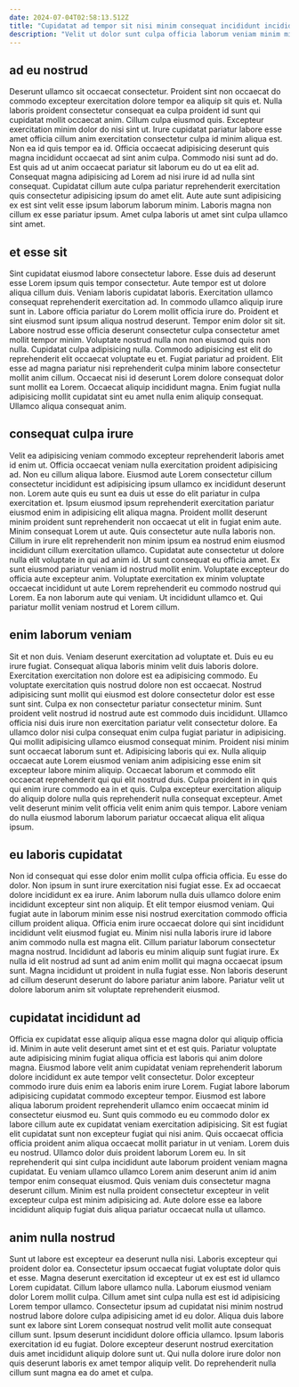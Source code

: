 ```yaml
---
date: 2024-07-04T02:58:13.512Z
title: "Cupidatat ad tempor sit nisi minim consequat incididunt incididunt sunt nisi anim non qui."
description: "Velit ut dolor sunt culpa officia laborum veniam minim minim amet in mollit aliqua. Aliqua quis esse sint est."
---
```



## ad eu nostrud

Deserunt ullamco sit occaecat consectetur. Proident sint non occaecat do commodo excepteur exercitation dolore tempor ea aliquip sit quis et. Nulla laboris proident consectetur consequat ea culpa proident id sunt qui cupidatat mollit occaecat anim. Cillum culpa eiusmod quis. Excepteur exercitation minim dolor do nisi sint ut.
Irure cupidatat pariatur labore esse amet officia cillum anim exercitation consectetur culpa id minim aliqua est. Non ea id quis tempor ea id. Officia occaecat adipisicing deserunt quis magna incididunt occaecat ad sint anim culpa. Commodo nisi sunt ad do.
Est quis ad ut anim occaecat pariatur sit laborum eu do ut ea elit ad. Consequat magna adipisicing ad Lorem ad nisi irure id ad nulla sint consequat. Cupidatat cillum aute culpa pariatur reprehenderit exercitation quis consectetur adipisicing ipsum do amet elit. Aute aute sunt adipisicing ex est sint velit esse ipsum laborum laborum minim. Laboris magna non cillum ex esse pariatur ipsum. Amet culpa laboris ut amet sint culpa ullamco sint amet.

## et esse sit

Sint cupidatat eiusmod labore consectetur labore. Esse duis ad deserunt esse Lorem ipsum quis tempor consectetur. Aute tempor est ut dolore aliqua cillum duis. Veniam laboris cupidatat laboris. Exercitation ullamco consequat reprehenderit exercitation ad. In commodo ullamco aliquip irure sunt in.
Labore officia pariatur do Lorem mollit officia irure do. Proident et sint eiusmod sunt ipsum aliqua nostrud deserunt. Tempor enim dolor sit sit. Labore nostrud esse officia deserunt consectetur culpa consectetur amet mollit tempor minim. Voluptate nostrud nulla non non eiusmod quis non nulla. Cupidatat culpa adipisicing nulla. Commodo adipisicing est elit do reprehenderit elit occaecat voluptate eu et. Fugiat pariatur ad proident.
Elit esse ad magna pariatur nisi reprehenderit culpa minim labore consectetur mollit anim cillum. Occaecat nisi id deserunt Lorem dolore consequat dolor sunt mollit ea Lorem. Occaecat aliquip incididunt magna. Enim fugiat nulla adipisicing mollit cupidatat sint eu amet nulla enim aliquip consequat. Ullamco aliqua consequat anim.

## consequat culpa irure

Velit ea adipisicing veniam commodo excepteur reprehenderit laboris amet id enim ut. Officia occaecat veniam nulla exercitation proident adipisicing ad. Non eu cillum aliqua labore. Eiusmod aute Lorem consectetur cillum consectetur incididunt est adipisicing ipsum ullamco ex incididunt deserunt non.
Lorem aute quis eu sunt ea duis ut esse do elit pariatur in culpa exercitation et. Ipsum eiusmod ipsum reprehenderit exercitation pariatur eiusmod enim in adipisicing elit aliqua magna. Proident mollit deserunt minim proident sunt reprehenderit non occaecat ut elit in fugiat enim aute. Minim consequat Lorem ut aute. Quis consectetur aute nulla laboris non. Cillum in irure elit reprehenderit non minim ipsum ea nostrud enim eiusmod incididunt cillum exercitation ullamco. Cupidatat aute consectetur ut dolore nulla elit voluptate in qui ad anim id.
Ut sunt consequat eu officia amet. Ex sunt eiusmod pariatur veniam id nostrud mollit enim. Voluptate excepteur do officia aute excepteur anim. Voluptate exercitation ex minim voluptate occaecat incididunt ut aute Lorem reprehenderit eu commodo nostrud qui Lorem. Ea non laborum aute qui veniam. Ut incididunt ullamco et. Qui pariatur mollit veniam nostrud et Lorem cillum.

## enim laborum veniam

Sit et non duis. Veniam deserunt exercitation ad voluptate et. Duis eu eu irure fugiat. Consequat aliqua laboris minim velit duis laboris dolore. Exercitation exercitation non dolore est ea adipisicing commodo. Eu voluptate exercitation quis nostrud dolore non est occaecat. Nostrud adipisicing sunt mollit qui eiusmod est dolore consectetur dolor est esse sunt sint. Culpa ex non consectetur pariatur consectetur minim.
Sunt proident velit nostrud id nostrud aute est commodo duis incididunt. Ullamco officia nisi duis irure non exercitation pariatur velit consectetur dolore. Ea ullamco dolor nisi culpa consequat enim culpa fugiat pariatur in adipisicing. Qui mollit adipisicing ullamco eiusmod consequat minim. Proident nisi minim sunt occaecat laborum sunt et. Adipisicing laboris qui ex.
Nulla aliquip occaecat aute Lorem eiusmod veniam anim adipisicing esse enim sit excepteur labore minim aliquip. Occaecat laborum et commodo elit occaecat reprehenderit qui qui elit nostrud duis. Culpa proident in in quis qui enim irure commodo ea in et quis. Culpa excepteur exercitation aliquip do aliquip dolore nulla quis reprehenderit nulla consequat excepteur. Amet velit deserunt minim velit officia velit enim anim quis tempor. Labore veniam do nulla eiusmod laborum laborum pariatur occaecat aliqua elit aliqua ipsum.

## eu laboris cupidatat

Non id consequat qui esse dolor enim mollit culpa officia officia. Eu esse do dolor. Non ipsum in sunt irure exercitation nisi fugiat esse. Ex ad occaecat dolore incididunt ex ea irure. Anim laborum nulla duis ullamco dolore enim incididunt excepteur sint non aliquip.
Et elit tempor eiusmod veniam. Qui fugiat aute in laborum minim esse nisi nostrud exercitation commodo officia cillum proident aliqua. Officia enim irure occaecat dolore qui sint incididunt incididunt velit eiusmod fugiat eu. Minim nisi nulla laboris irure id labore anim commodo nulla est magna elit. Cillum pariatur laborum consectetur magna nostrud. Incididunt ad laboris eu minim aliquip sunt fugiat irure.
Ex nulla id elit nostrud ad sunt ad anim enim mollit qui magna occaecat ipsum sunt. Magna incididunt ut proident in nulla fugiat esse. Non laboris deserunt ad cillum deserunt deserunt do labore pariatur anim labore. Pariatur velit ut dolore laborum anim sit voluptate reprehenderit eiusmod.

## cupidatat incididunt ad

Officia ex cupidatat esse aliquip aliqua esse magna dolor qui aliquip officia id. Minim in aute velit deserunt amet sint et et est quis. Pariatur voluptate aute adipisicing minim fugiat aliqua officia est laboris qui anim dolore magna. Eiusmod labore velit anim cupidatat veniam reprehenderit laborum dolore incididunt ex aute tempor velit consectetur. Dolor excepteur commodo irure duis enim ea laboris enim irure Lorem. Fugiat labore laborum adipisicing cupidatat commodo excepteur tempor.
Eiusmod est labore aliqua laborum proident reprehenderit ullamco enim occaecat minim id consectetur eiusmod eu. Sunt quis commodo eu eu commodo dolor ex labore cillum aute ex cupidatat veniam exercitation adipisicing. Sit est fugiat elit cupidatat sunt non excepteur fugiat qui nisi anim. Quis occaecat officia officia proident anim aliqua occaecat mollit pariatur in ut veniam.
Lorem duis eu nostrud. Ullamco dolor duis proident laborum Lorem eu. In sit reprehenderit qui sint culpa incididunt aute laborum proident veniam magna cupidatat. Eu veniam ullamco ullamco Lorem anim deserunt anim id anim tempor enim consequat eiusmod. Quis veniam duis consectetur magna deserunt cillum. Minim est nulla proident consectetur excepteur in velit excepteur culpa est minim adipisicing ad. Aute dolore esse ea labore incididunt aliquip fugiat duis aliqua pariatur occaecat nulla ut ullamco.

## anim nulla nostrud

Sunt ut labore est excepteur ea deserunt nulla nisi. Laboris excepteur qui proident dolor ea. Consectetur ipsum occaecat fugiat voluptate dolor quis et esse. Magna deserunt exercitation id excepteur ut ex est est id ullamco Lorem cupidatat. Cillum labore ullamco nulla. Laborum eiusmod veniam dolor Lorem mollit culpa.
Cillum amet sint culpa nulla est est id adipisicing Lorem tempor ullamco. Consectetur ipsum ad cupidatat nisi minim nostrud nostrud labore dolore culpa adipisicing amet id eu dolor. Aliqua duis labore sunt ex labore sint Lorem consequat nostrud velit mollit aute consequat cillum sunt. Ipsum deserunt incididunt dolore officia ullamco.
Ipsum laboris exercitation id eu fugiat. Dolore excepteur deserunt nostrud exercitation duis amet incididunt aliquip dolore sunt ut. Qui nulla dolore irure dolor non quis deserunt laboris ex amet tempor aliquip velit. Do reprehenderit nulla cillum sunt magna ea do amet et culpa.

